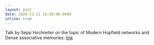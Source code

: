 ```yaml
---
layout: post
date: 2020-11-22 15:59:00-0400
inline: true
---
```


Talk by Sepp Hochreiter on the topic of Modern Hopfield networks and Dense associative memories:
<a href="https://youtu.be/bsdPZJKOlQs" target="_blank"> link </a>
